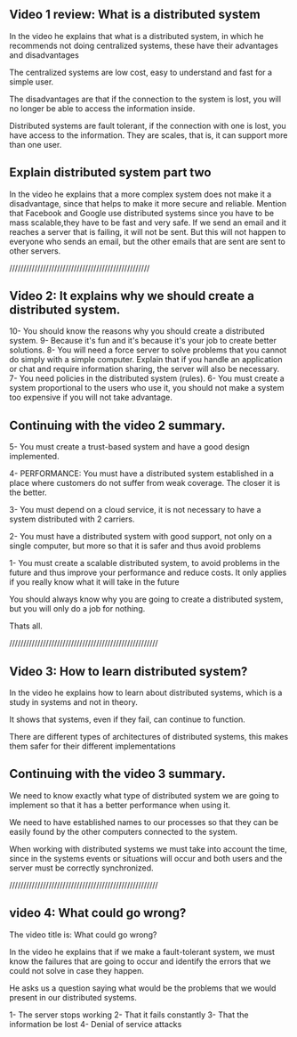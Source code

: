 Video 1 review: What is a distributed system
-----------------------------------

In the video he explains that what is a distributed system, in which he recommends not doing centralized systems, these have their advantages and disadvantages

The centralized systems are low cost, easy to understand and fast for a simple user.

The disadvantages are that if the connection to the system is lost, you will no longer be able to access the information inside.

Distributed systems are fault tolerant, if the connection with one is lost, you have access to the information.
They are scales, that is, it can support more than one user.

Explain distributed system part two
-----------------------------------
In the video he explains that a more complex system does not make it a disadvantage, since that helps to make it more secure and reliable.
Mention that Facebook and Google use distributed systems since you have to be mass scalable,they have to be fast and very safe.
If we send an email and it reaches a server that is failing, it will not be sent. But this will not happen to everyone who sends an email, but the other emails that are sent are sent to other servers.


//////////////////////////////////////////////////


Video 2: It explains why we should create a distributed system.
-----------------------------------

10- You should know the reasons why you should create a distributed system.
9- Because it's fun and it's because it's your job to create better solutions.
8- You will need a force server to solve problems that you cannot do simply with a simple computer. Explain that if you handle an application or chat and require information sharing, the server will also be necessary.
7- You need policies in the distributed system (rules).
6- You must create a system proportional to the users who use it, you should not make a system too expensive if you will not take advantage.


Continuing with the video 2 summary.
-----------------------------------

5- You must create a trust-based system and have a good design implemented.

4- PERFORMANCE: You must have a distributed system established in a place where customers do not suffer from weak coverage. The closer it is the better.

3- You must depend on a cloud service, it is not necessary to have a system distributed with 2 carriers.

2- You must have a distributed system with good support, not only on a single computer, but more so that it is safer and thus avoid problems

1- You must create a scalable distributed system, to avoid problems in the future and thus improve your performance and reduce costs. It only applies if you really know what it will take in the future

You should always know why you are going to create a distributed system, but you will only do a job for nothing.

Thats all.

/////////////////////////////////////////////////////

Video 3: How to learn distributed system?
-----------------------------------
In the video he explains how to learn about distributed systems, which is a study in systems and not in theory.

It shows that systems, even if they fail, can continue to function.

There are different types of architectures of distributed systems, this makes them safer for their different implementations


Continuing with the video 3 summary.
-----------------------------------

We need to know exactly what type of distributed system we are going to implement so that it has a better performance when using it.

We need to have established names to our processes so that they can be easily found by the other computers connected to the system.

When working with distributed systems we must take into account the time, since in the systems events or situations will occur and both users and the server must be correctly synchronized.

/////////////////////////////////////////////////////

video 4: What could go wrong?
-----------------------------------

The video title is: What could go wrong?

In the video he explains that if we make a fault-tolerant system, we must know the failures that are going to occur and identify the errors that we could not solve in case they happen.

He asks us a question saying what would be the problems that we would present in our distributed systems.

1- The server stops working
2- That it fails constantly
3- That the information be lost
4- Denial of service attacks
